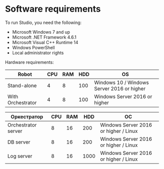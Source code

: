 # Software requirements

To run Studio, you need the following:

* Microsoft Windows 7 and up
* Microsoft .NET Framework 4.6.1
* Microsoft Visual C++ Runtime 14
* Windows PowerShell
* Local administrator rights

Hardware requirements:

| Robot             | CPU | RAM | HDD | OS                                         |
| ----------------- | --- | --- | --- | ------------------------------------------ |
| Stand-alone       | 4   | 8   | 100 | Windows 10 / Windows Server 2016 or higher |
| With Orchestrator | 4   | 8   | 100 | Windows Server 2016 or higher              |

| Оркестратор         | CPU | RAM | HDD  | ОС                                    |
| ------------------- | --- | --- | ---- | ------------------------------------- |
| Orchestrator server | 8   | 16  | 200  | Windows Server 2016 or higher / Linux |
| DB server           | 8   | 16  | 200  | Windows Server 2016 or higher / Linux |
| Log server          | 8   | 16  | 1000 | Windows Server 2016 or higher / Linux |
